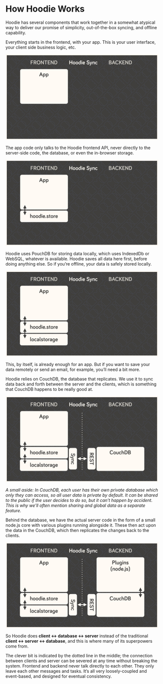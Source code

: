 How Hoodie Works
================

Hoodie has several components that work together in a somewhat atypical
way to deliver our promise of simplicity, out-of-the-box syncing, and
offline capability.

Everything starts in the frontend, with your app. This is your user
interface, your client side business logic, etc.

![](1.jpg)

The app code only talks to the Hoodie frontend API, never directly to
the server-side code, the database, or even the in-browser storage.

![](2.jpg)

Hoodie uses PouchDB for storing data locally, which uses IndexedDb or
WebSQL, whatever is available. Hoodie saves all data here first, before
doing anything else. So if you’re offline, your data is safely stored
locally.

![](3.jpg)

This, by itself, is already enough for an app. But if you want to save
your data remotely or send an email, for example, you’ll need a bit
more.

Hoodie relies on CouchDB, the database that replicates. We use it to
sync data back and forth between the server and the clients, which is
something that CouchDB happens to be really good at.

![](4.jpg)

*A small aside: In CouchDB, each user has their own private database
which only they can access, so all user data is private by default. It
can be shared to the public if the user decides to do so, but it can’t
happen by accident. This is why we’ll often mention sharing and global
data as a separate feature.*

Behind the database, we have the actual server code in the form of a
small node.js core with various plugins running alongside it. These then
act upon the data in the CouchDB, which then replicates the changes back
to the clients.

![](5.jpg)

So Hoodie does **client ↔ database ↔ server** instead of the traditional
**client ↔ server ↔ database**, and this is where many of its
superpowers come from.

The clever bit is indicated by the dotted line in the middle; the
connection between clients and server can be severed at any time without
breaking the system. Frontend and backend never talk directly to each
other. They only leave each other messages and tasks. It’s all very
loosely-coupled and event-based, and designed for eventual consistency.
